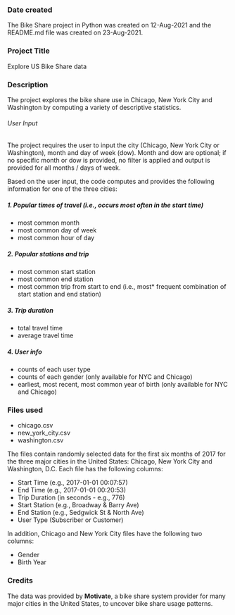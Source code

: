 ### Date created
The Bike Share project in Python was created on 12-Aug-2021 and the README.md
file was created on 23-Aug-2021.

### Project Title
Explore US Bike Share data

### Description
The project explores the bike share use in Chicago, New York City and
Washington by computing a variety of descriptive statistics.

###### User Input
The project requires the user to input the city (Chicago, New York City or
Washington), month and day of week (dow). Month and dow are optional; if no
specific month or dow is provided, no filter is applied and output is provided
for all months / days of week.

Based on the user input, the code computes and provides the following information
for one of the three cities:

##### 1. Popular times of travel (i.e., occurs most often in the start time)
* most common month
* most common day of week
* most common hour of day

##### 2. Popular stations and trip
* most common start station
* most common end station
* most common trip from start to end (i.e., most* frequent combination of start
station and end station)

##### 3. Trip duration
* total travel time
* average travel time

##### 4. User info
* counts of each user type
* counts of each gender (only available for NYC and Chicago)
* earliest, most recent, most common year of birth (only available for NYC and Chicago)

### Files used
- chicago.csv
- new_york_city.csv
- washington.csv

The files contain randomly selected data for the first six months of 2017  for
the three major cities in the United States: Chicago, New York City and
Washington, D.C. Each file has the following columns:
- Start Time (e.g., 2017-01-01 00:07:57)
- End Time (e.g., 2017-01-01 00:20:53)
- Trip Duration (in seconds - e.g., 776)
- Start Station (e.g., Broadway & Barry Ave)
- End Station (e.g., Sedgwick St & North Ave)
- User Type (Subscriber or Customer)

In addition, Chicago and New York City files have the following two columns:
- Gender
- Birth Year

### Credits
The data was provided by **Motivate**, a bike share system provider for many
major cities in the United States, to uncover bike share usage patterns.
